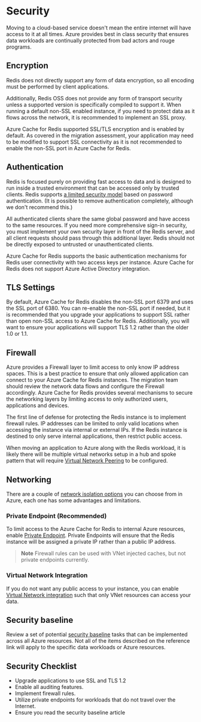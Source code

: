 # Security

Moving to a cloud-based service doesn't mean the entire internet will have access to it at all times. Azure provides best in class security that ensures data workloads are continually protected from bad actors and rouge programs.

## Encryption

Redis does not directly support any form of data encryption, so all encoding must be performed by client applications.

Additionally, Redis OSS does not provide any form of transport security unless a supported version is specifically compiled to support it. When running a default non-SSL enabled instance, if you need to protect data as it flows across the network, it is recommended to implement an SSL proxy.

Azure Cache for Redis supported SSL/TLS encryption and is enabled by default.  As covered in the migration assessment, your application may need to be modified to support SSL connectivity as it is not recommended to enable the non-SSL port in Azure Cache for Redis.

## Authentication

Redis is focused purely on providing fast access to data and is designed to run inside a trusted environment that can be accessed only by trusted clients. Redis supports [a limited security model](https://redis.io/topics/security) based on password authentication. (It is possible to remove authentication completely, although we don't recommend this.)

All authenticated clients share the same global password and have access to the same resources. If you need more comprehensive sign-in security, you must implement your own security layer in front of the Redis server, and all client requests should pass through this additional layer. Redis should not be directly exposed to untrusted or unauthenticated clients.

Azure Cache for Redis supports the basic authentication mechanisms for Redis user connectivity with two access keys per instance.  Azure Cache for Redis does not support Azure Active Directory integration.

## TLS Settings

By default, Azure Cache for Redis disables the non-SSL port 6379 and uses the SSL port of 6380. You can re-enable the non-SSL port if needed, but it is recommended that you upgrade your applications to support SSL rather than open non-SSL access to Azure Cache for Redis.  Additionally, you will want to ensure your applications will support TLS 1.2 rather than the older 1.0 or 1.1.

## Firewall

Azure provides a Firewall layer to limit access to only know IP address spaces.  This is a best practice to ensure that only allowed application can connect to your Azure Cache for Redis instances. The migration team should review the network data flows and configure the Firewall accordingly.  Azure Cache for Redis provides several mechanisms to secure the networking layers by limiting access to only authorized users, applications and devices.  

The first line of defense for protecting the Redis instance is to implement firewall rules. IP addresses can be limited to only valid locations when accessing the instance via internal or external IPs. If the Redis instance is destined to only serve internal applications, then restrict public access.

When moving an application to Azure along with the Redis workload, it is likely there will be multiple virtual networks setup in a hub and spoke pattern that will require [Virtual Network Peering](https://docs.microsoft.com/en-us/azure/virtual-network/virtual-network-peering-overview) to be configured.

## Networking

There are a couple of [network isolation options](https://docs.microsoft.com/en-us/azure/azure-cache-for-redis/cache-network-isolation) you can choose from in Azure, each one has some advantages and limitations.

### Private Endpoint (Recommended)

To limit access to the Azure Cache for Redis to internal Azure resources, enable [Private Endpoint](https://docs.microsoft.com/en-us/azure/azure-cache-for-redis/cache-network-isolation#azure-private-link).  Private Endpoints will ensure that the Redis instance will be assigned a private IP rather than a public IP address.

> **Note** Firewall rules can be used with VNet injected caches, but not private endpoints currently.

### Virtual Network Integration

If you do not want any public access to your instance, you can enable [Virtual Network integration](https://docs.microsoft.com/en-us/azure/azure-cache-for-redis/cache-network-isolation#azure-virtual-network-injection) such that only VNet resources can access your data.

## Security baseline

Review a set of potential [security baseline](https://docs.microsoft.com/en-us/security/benchmark/azure/baselines/azure-cache-for-redis-security-baseline?toc=/azure/azure-cache-for-redis/TOC.json) tasks that can be implemented across all Azure resources. Not all of the items described on the reference link will apply to the specific data workloads or Azure resources.

## Security Checklist

- Upgrade applications to use SSL and TLS 1.2
- Enable all auditing features.
- Implement firewall rules.
- Utilize private endpoints for workloads that do not travel over the Internet.
- Ensure you read the security baseline article
